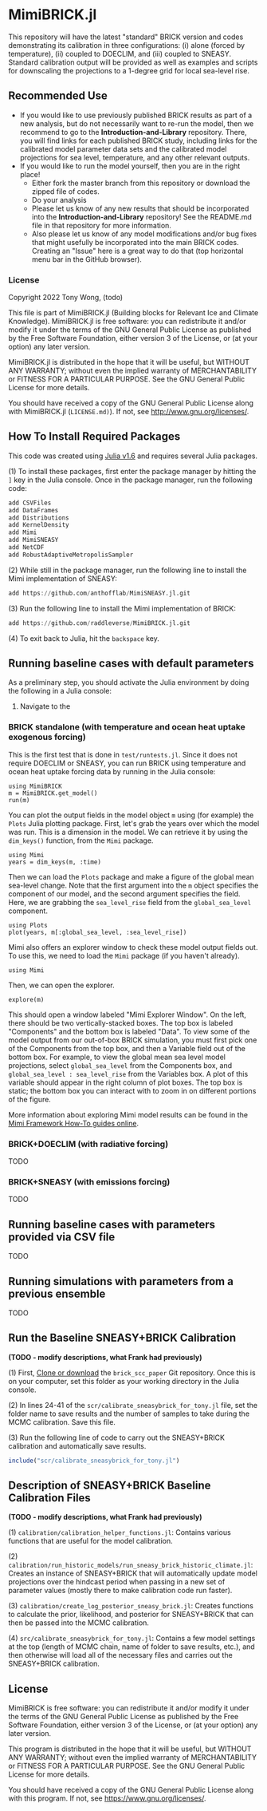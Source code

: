 # MimiBRICK.jl

This repository will have the latest "standard" BRICK version and codes demonstrating its calibration in three configurations: (i) alone (forced by temperature), (ii) coupled to DOECLIM, and (iii) coupled to SNEASY. Standard calibration output will be provided as well as examples and scripts for downscaling the projections to a 1-degree grid for local sea-level rise.

## Recommended Use

* If you would like to use previously published BRICK results as part of a new analysis, but do not necessarily want to re-run the model, then we recommend to go to the **Introduction-and-Library** repository. There, you will find links for each published BRICK study, including links for the calibrated model parameter data sets and the calibrated model projections for sea level, temperature, and any other relevant outputs.
* If you would like to run the model yourself, then you are in the right place!
  * Either fork the master branch from this repository or download the zipped file of codes.
  * Do your analysis
  * Please let us know of any new results that should be incorporated into the **Introduction-and-Library** repository! See the README.md file in that repository for more information.
  * Also please let us know of any model modifications and/or bug fixes that might usefully be incorporated into the main BRICK codes. Creating an "Issue" here is a great way to do that (top horizontal menu bar in the GitHub browser).

### License

Copyright 2022 Tony Wong, (todo)

This file is part of MimiBRICK.jl (Building blocks for Relevant Ice and Climate Knowledge). MimiBRICK.jl is free software: you can redistribute it and/or modify it under the terms of the GNU General Public License as published by the Free Software Foundation, either version 3 of the License, or (at your option) any later version.

MimiBRICK.jl is distributed in the hope that it will be useful, but WITHOUT ANY WARRANTY; without even the implied warranty of MERCHANTABILITY or FITNESS FOR A PARTICULAR PURPOSE. See the GNU General Public License for more details.

You should have received a copy of the GNU General Public License along with MimiBRICK.jl (`LICENSE.md)`). If not, see http://www.gnu.org/licenses/.


## How To Install Required Packages

This code was created using [Julia v1.6](https://julialang.org/downloads/) and requires several Julia packages.

(1) To install these packages, first enter the package manager by hitting the `]` key in the Julia console. Once in the package manager, run the following code:

```julia
add CSVFiles
add DataFrames
add Distributions
add KernelDensity
add Mimi
add MimiSNEASY
add NetCDF
add RobustAdaptiveMetropolisSampler
```
(2) While still in the package manager, run the following line to install the Mimi implementation of SNEASY:

```julia
add https://github.com/anthofflab/MimiSNEASY.jl.git
```

(3) Run the following line to install the Mimi implementation of BRICK:

```julia
add https://github.com/raddleverse/MimiBRICK.jl.git
```

(4) To exit back to Julia, hit the `backspace` key.

## Running baseline cases with default parameters

As a preliminary step, you should activate the Julia environment by doing the following in a Julia console:
1. Navigate to the

### BRICK standalone (with temperature and ocean heat uptake exogenous forcing)

This is the first test that is done in `test/runtests.jl`. Since it does not require DOECLIM or SNEASY, you can run BRICK using temperature and ocean heat uptake forcing data by running in the Julia console:
```
using MimiBRICK
m = MimiBRICK.get_model()
run(m)
```

You can plot the output fields in the model object `m` using (for example) the `Plots` Julia plotting package. First, let's grab the years over which the model was run. This is a dimension in the model. We can retrieve it by using the `dim_keys()` function, from the `Mimi` package.
```
using Mimi
years = dim_keys(m, :time)
```

Then we can load the `Plots` package and make a figure of the global mean sea-level change. Note that the first argument into the `m` object specifies the component of our model, and the second argument specifies the field. Here, we are grabbing the `sea_level_rise` field from the `global_sea_level` component.
```
using Plots
plot(years, m[:global_sea_level, :sea_level_rise])
```

Mimi also offers an explorer window to check these model output fields out. To use this, we need to load the `Mimi` package (if you haven't already).
```
using Mimi
```

Then, we can open the explorer.
```
explore(m)
```

This should open a window labeled "Mimi Explorer Window". On the left, there should be two vertically-stacked boxes. The top box is labeled "Components" and the bottom box is labeled "Data". To view some of the model output from our out-of-box BRICK simulation, you must first pick one of the Components from the top box, and then a Variable field out of the bottom box. For example, to view the global mean sea level model projections, select `global_sea_level` from the Components box, and `global_sea_level : sea_level_rise` from the Variables box. A plot of this variable should appear in the right column of plot boxes. The top box is static; the bottom box you can interact with to zoom in on different portions of the figure.

More information about exploring Mimi model results can be found in the [Mimi Framework How-To guides online](https://www.mimiframework.org/Mimi.jl/stable/howto/howto_2/).

### BRICK+DOECLIM (with radiative forcing)

TODO

### BRICK+SNEASY (with emissions forcing)

TODO

## Running baseline cases with parameters provided via CSV file

TODO

## Running simulations with parameters from a previous ensemble

TODO

## Run the Baseline SNEASY+BRICK Calibration

**(TODO - modify descriptions, what Frank had previously)**

(1) First, [Clone or download](https://git-scm.com/book/en/v2/Git-Basics-Getting-a-Git-Repository) the `brick_scc_paper` Git repository. Once this is on your computer, set this folder as your working directory in the Julia console.

(2) In lines 24-41 of the `scr/calibrate_sneasybrick_for_tony.jl` file, set the folder name to save results and the number of samples to take during the MCMC calibration. Save this file.

(3) Run the following line of code to carry out the SNEASY+BRICK calibration and automatically save results.

```julia
include("scr/calibrate_sneasybrick_for_tony.jl")
```

## Description of SNEASY+BRICK Baseline Calibration Files

**(TODO - modify descriptions, what Frank had previously)**

(1) `calibration/calibration_helper_functions.jl`: Contains various functions that are useful for the model calibration.

(2) `calibration/run_historic_models/run_sneasy_brick_historic_climate.jl`: Creates an instance of SNEASY+BRICK that will automatically update model projections over the hindcast period when passing in a new set of parameter values (mostly there to make calibration code run faster).

(3) `calibration/create_log_posterior_sneasy_brick.jl`: Creates functions to calculate the prior, likelihood, and posterior for SNEASY+BRICK that can then be passed into the MCMC calibration.

(4) `src/calibrate_sneasybrick_for_tony.jl`: Contains a few model settings at the top (length of MCMC chain, name of folder to save results, etc.), and then otherwise will load all of the necessary files and carries out the SNEASY+BRICK calibration.

## License

MimiBRICK is free software: you can redistribute it and/or modify
it under the terms of the GNU General Public License as published by
the Free Software Foundation, either version 3 of the License, or
(at your option) any later version.

This program is distributed in the hope that it will be useful,
but WITHOUT ANY WARRANTY; without even the implied warranty of
MERCHANTABILITY or FITNESS FOR A PARTICULAR PURPOSE.  See the
GNU General Public License for more details.

You should have received a copy of the GNU General Public License
along with this program.  If not, see <https://www.gnu.org/licenses/>.
